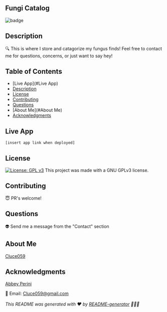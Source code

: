 
  ## Fungi Catalog
  ![badge](https://img.shields.io/badge/license-open-blueviolet)
  <br />
  ## Description
  🔍 This is where I store and catagorize my fungus finds! Feel free to contact me for questions, concerns, or just want to say hey!
  ## Table of Contents
  - [Live App](#Live App)
  - [Description](#description)
  - [License](#license)
  - [Contributing](#contributing)
  - [Questions](#questions)
  - [About Me](#About Me)
  - [Acknowledgments](#Acknowledgements)

  ## Live App
    [insert app link when deployed]

  ## License
[![License: GPL v3](https://img.shields.io/badge/License-GPLv3-blue.svg)](https://www.gnu.org/licenses/gpl-3.0)
  This project was made with a GNU GPLv3 license.
  
  ## Contributing
  😇 PR's welcome!

  ## Questions
  👽 Send me a message from the "Contact" section<br />

  ## About Me
  [Cluce059](https://github.com/Cluce059)
  
  ## Acknowledgments 
   [Abbey Perini](https://abbeyperini.dev )
  
  💬 Email: Cluce059@gmail.com<br /><br />
  _This README was generated with ❤️ by [README-generator](https://github.com/Cluce059/readme-generator) 	👀👀👀_